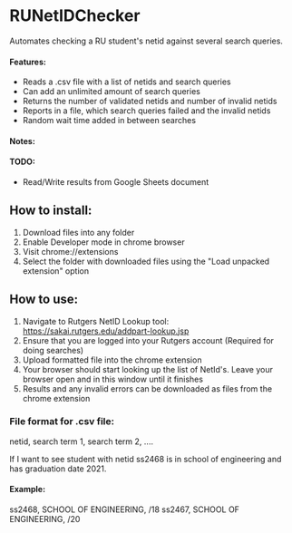 # RUNetIDChecker
Automates checking a RU student's netid against several search queries.  

#### Features:  
* Reads a .csv file with a list of netids and search queries
* Can add an unlimited amount of search queries
* Returns the number of validated netids and number of invalid netids
* Reports in a file, which search queries failed and the invalid netids
* Random wait time added in between searches  

#### Notes:

#### TODO:
* Read/Write results from Google Sheets document

## How to install:
1. Download files into any folder
2. Enable Developer mode in chrome browser
3. Visit chrome://extensions
4. Select the folder with downloaded files using the "Load unpacked extension" option


## How to use:
1. Navigate to Rutgers NetID Lookup tool: https://sakai.rutgers.edu/addpart-lookup.jsp
2. Ensure that you are logged into your Rutgers account (Required for doing searches)
3. Upload formatted file into the chrome extension
4. Your browser should start looking up the list of NetId's. Leave your browser open and in this window until it finishes
5. Results and any invalid errors can be downloaded as files from the chrome extension


### File format for .csv file:
netid, search term 1, search term 2, ....

If I want to see student with netid ss2468 is in school of engineering and has graduation date 2021.
#### Example:
ss2468, SCHOOL OF ENGINEERING, /18
ss2467, SCHOOL OF ENGINEERING, /20 